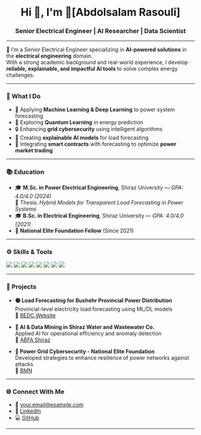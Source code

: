 <h1 align="center">Hi 👋, I'm [َAbdolsalam Rasouli]</h1>
<h3 align="center">Senior Electrical Engineer | AI Researcher | Data Scientist</h3>

---

🎯 I’m a Senior Electrical Engineer specializing in **AI-powered solutions** in the **electrical engineering** domain.  
With a strong academic background and real-world experience, I develop **reliable, explainable, and impactful AI tools** to solve complex energy challenges.

---

### 🧠 What I Do

- 🔌 Applying **Machine Learning & Deep Learning** to power system forecasting  
- 🧮 Exploring **Quantum Learning** in energy prediction  
- 🔒 Enhancing **grid cybersecurity** using intelligent algorithms  
- 🤖 Creating **explainable AI models** for load forecasting  
- 🔁 Integrating **smart contracts** with forecasting to optimize **power market trading**

---

### 📚 Education

- 🎓 **M.Sc. in Power Electrical Engineering**, Shiraz University — *GPA: 4.0/4.0 (2024)*  
  🧪 Thesis: *Hybrid Models for Transparent Load Forecasting in Power Systems*  
- 🎓 **B.Sc. in Electrical Engineering**, Shiraz University — *GPA: 4.0/4.0 (2021)*  
- 🏅 **National Elite Foundation Fellow** (Since 2021)

---

### ⚙️ Skills & Tools

<p align="left">
  <img src="https://img.shields.io/badge/-Python-3776AB?style=flat&logo=python&logoColor=white" />
  <img src="https://img.shields.io/badge/-TensorFlow-FF6F00?style=flat&logo=tensorflow&logoColor=white" />
  <img src="https://img.shields.io/badge/-PyTorch-EE4C2C?style=flat&logo=pytorch&logoColor=white" />
  <img src="https://img.shields.io/badge/-Scikit--Learn-F7931E?style=flat&logo=scikit-learn&logoColor=white" />
  <img src="https://img.shields.io/badge/-Pandas-150458?style=flat&logo=pandas&logoColor=white" />
  <img src="https://img.shields.io/badge/-Matlab-0076A8?style=flat&logo=mathworks&logoColor=white" />
  <img src="https://img.shields.io/badge/-PowerBI-F2C811?style=flat&logo=powerbi&logoColor=white" />
  <img src="https://img.shields.io/badge/-Git-F05032?style=flat&logo=git&logoColor=white" />
</p>

---

### 🧪 Projects

- **🟡 Load Forecasting for Bushehr Provincial Power Distribution**  
  Provincial-level electricity load forecasting using ML/DL models  
  🔗 [BEDC Website](http://www.bedc.ir)

- **🔵 AI & Data Mining in Shiraz Water and Wastewater Co.**  
  Applied AI for operational efficiency and anomaly detection  
  🔗 [ABFA Shiraz](http://www.abfa-shiraz.ir)

- **🔴 Power Grid Cybersecurity - National Elite Foundation**  
  Developed strategies to enhance resilience of power networks against attacks  
  🔗 [BMN](http://www.bmn.ir)

---

### 🌐 Connect With Me

- 📧 [your.email@example.com](mailto:your.email@example.com)
- 🔗 [LinkedIn](https://www.linkedin.com/in/yourprofile)
- 💻 [GitHub](https://github.com/yourusername)

---

<!-- Optional GitHub Stats -->
<!--
<p align="center">
  <img src="https://github-readme-stats.vercel.app/api?username=yourusername&show_icons=true&theme=radical" />
</p>
-->

